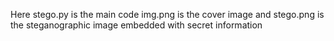 Here stego.py is the main code
img.png is the cover image and stego.png is the steganographic image embedded with secret information
